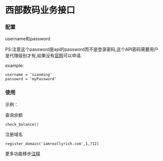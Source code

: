 # 西部数码业务接口

### 配置

username和password

PS:注意这个password是api的password而不是登录密码,这个API密码需要用户是代理级别才有,如果没有[官网](http://west.cn)可以申请.

example:

```
username = 'xiaoming'
passowrd = 'myPassword'
```

### 使用

示例：

查询余额

```
check_balance()
```
注册域名

```
register_domain('iamreallyrich.com',1,712)
```


更多功能移步[注释](https://github.com/DASTUDIO/westapi/blob/master/westapi.py)
